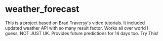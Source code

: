 # weather_forecast
This is a project based on Brad Traversy's video tutorials. It included updated weather API with so many result factor. Works all over world I guess, NOT JUST UK. Provides future predictions for 14 days too. Try This!
